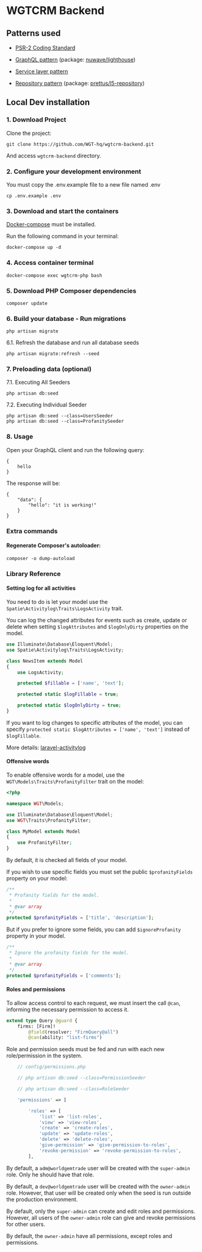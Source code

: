 # WGTCRM Backend

## Patterns used

 * [PSR-2 Coding Standard](https://github.com/php-fig/fig-standards/blob/master/accepted/PSR-2-coding-style-guide.md)

 * [GraphQL pattern](https://graphql.org) (package: [nuwave/lighthouse](https://lighthouse-php.com/))

 * [Service layer pattern](https://en.wikipedia.org/wiki/Service_layer_pattern)

 * [Repository pattern](https://bosnadev.com/2015/03/07/using-repository-pattern-in-laravel-5) (package: [prettus/l5-repository](https://github.com/andersao/l5-repository))


## Local Dev installation

### 1. Download Project

Clone the project:

```
git clone https://github.com/WGT-hq/wgtcrm-backend.git
```

And access `wgtcrm-backend` directory.

### 2. Configure your development environment

You must copy the .env.example file to a new file named .env

```
cp .env.example .env
```

### 3. Download and start the containers

[Docker-compose](https://docs.docker.com/compose/install/) must be installed.

Run the following command in your terminal:

```
docker-compose up -d
```

### 4. Access container terminal

```
docker-compose exec wgtcrm-php bash
```

### 5. Download PHP Composer dependencies

```
composer update
```
### 6. Build your database - Run migrations

```
php artisan migrate
```

6.1. Refresh the database and run all database seeds

```
php artisan migrate:refresh --seed
```

### 7. Preloading data (optional)

7.1. Executing All Seeders

```
php artisan db:seed
```

7.2. Executing Individual Seeder

```
php artisan db:seed --class=UsersSeeder
php artisan db:seed --class=ProfanitySeeder
```

### 8. Usage

Open your GraphQL client and run the following query:

```
{
    hello
}
```

The response will be:
```
{
    "data": {
        "hello": "it is working!"
    }
}
```

### Extra commands

#### Regenerate Composer's autoloader:

```
composer -o dump-autoload
```

### Library Reference

#### Setting log for all activities

You need to do is let your model use the `Spatie\Activitylog\Traits\LogsActivity` trait.

You can log the changed attributes for events such as create, update or delete when setting `$logAttributes` and `$logOnlyDirty` properties on the model.

```php
use Illuminate\Database\Eloquent\Model;
use Spatie\Activitylog\Traits\LogsActivity;

class NewsItem extends Model
{
    use LogsActivity;

    protected $fillable = ['name', 'text'];

    protected static $logFillable = true;

    protected static $logOnlyDirty = true;
}
```

If you want to log changes to specific attributes of the model, you can specify `protected static $logAttributes = ['name', 'text']` instead of `$logFillable`.

More details: [laravel-activitylog](https://docs.spatie.be/laravel-activitylog/v3/introduction/)


#### Offensive words

To enable offensive words for a model, use the `WGT\Models\Traits\ProfanityFilter` trait on the model:

```php
<?php

namespace WGT\Models;

use Illuminate\Database\Eloquent\Model;
use WGT\Traits\ProfanityFilter;

class MyModel extends Model
{
    use ProfanityFilter;
}
```

By default, it is checked all fields of your model.

If you wish to use specific fields you must set the public `$profanityFields` property on your model:

```php
/**
 * Profanity fields for the model.
 *
 * @var array
 */
protected $profanityFields = ['title', 'description'];
```

But if you prefer to ignore some fields, you can add `$ignoreProfanity` property in your model.

```php
/**
 * Ignore the profanity fields for the model.
 *
 * @var array
 */
protected $profanityFields = ['comments'];
```

#### Roles and permissions

To allow access control to each request, we must insert the call `@can`, informing the necessary permission to access it.
```graphql
extend type Query @guard {
    firms: [Firm]!
        @field(resolver: "FirmQuery@all")
        @can(ability: "list-firms")
```

Role and permission seeds must be fed and run with each new role/permission in the system.
```php
    // config/permissions.php

    // php artisan db:seed --class=PermissionSeeder

    // php artisan db:seed --class=RoleSeeder

    'permissions' => [

        'roles' => [
            'list' => 'list-roles',
            'view' => 'view-roles',
            'create' => 'create-roles',
            'update' => 'update-roles',
            'delete' => 'delete-roles',
            'give-permission' => 'give-permission-to-roles',
            'revoke-permission' => 'revoke-permission-to-roles',
        ],
```

By default, a `adm@worldgemtrade` user will be created with the `super-admin` role. Only he should have that role.

By default, a `dev@worldgemtrade` user will be created with the `owner-admin` role. However, that user will be created only when the seed is run outside the production environment.

By default, only the `super-admin` can create and edit roles and permissions. However, all users of the `owner-admin` role can give and revoke permissions for other users.

By default, the `owner-admin` have all permissions, except roles and permissions.